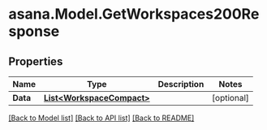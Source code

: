 
# asana.Model.GetWorkspaces200Response

## Properties

Name | Type | Description | Notes
------------ | ------------- | ------------- | -------------
**Data** | [**List&lt;WorkspaceCompact&gt;**](WorkspaceCompact.md) |  | [optional] 

[[Back to Model list]](../README.md#documentation-for-models)
[[Back to API list]](../README.md#documentation-for-api-endpoints)
[[Back to README]](../README.md)

